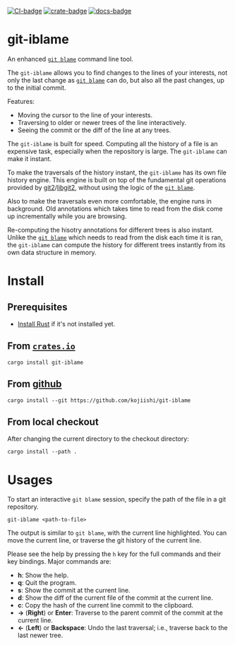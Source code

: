 [![CI-badge]][CI]
[![crate-badge]][crate]
[![docs-badge]][docs]

[CI-badge]: https://github.com/kojiishi/git-iblame/actions/workflows/rust-ci.yml/badge.svg
[CI]: https://github.com/kojiishi/git-iblame/actions/workflows/rust-ci.yml
[crate-badge]: https://img.shields.io/crates/v/git-iblame.svg
[crate]: https://crates.io/crates/git-iblame
[docs-badge]: https://docs.rs/git-iblame/badge.svg
[docs]: https://docs.rs/git-iblame/

# git-iblame

An enhanced [`git blame`] command line tool.

The `git-iblame` allows you to find changes to the lines of your interests,
not only the last change as [`git blame`] can do,
but also all the past changes,
up to the initial commit.

Features:

* Moving the cursor to the line of your interests.
* Traversing to older or newer trees of the line interactively.
* Seeing the commit or the diff of the line at any trees.

The `git-iblame` is built for speed.
Computing all the history of a file is an expensive task,
especially when the repository is large.
The `git-iblame` can make it instant.

To make the traversals of the history instant,
the `git-iblame` has its own file history engine.
This engine is built on top of the fundamental git operations
provided by [git2]/[libgit2],
without using the logic of the [`git blame`].

Also to make the traversals even more comfortable,
the engine runs in background.
Old annotations which takes time to read from the disk
come up incrementally while you are browsing.

Re-computing the hisotry annotations for different trees is also instant.
Unlike the [`git blame`] which needs to read from the disk each time it is ran,
the `git-iblame` can compute the history for different trees instantly
from its own data structure in memory.

[`git blame`]: https://git-scm.com/docs/git-blame
[git2]: https://docs.rs/git2/latest/git2/
[libgit2]: https://libgit2.org/

# Install

## Prerequisites

* [Install Rust] if it's not installed yet.

[install Rust]: https://rustup.rs/

## From [`crates.io`][crate]

```shell-session
cargo install git-iblame
```

## From [github]

```shell-session
cargo install --git https://github.com/kojiishi/git-iblame
```

[github]: https://github.com/kojiishi/git-iblame

## From local checkout

After changing the current directory to the checkout directory:
```shell-session
cargo install --path .
```

# Usages

To start an interactive `git blame` session,
specify the path of the file in a git repository.
```shell-session
git-iblame <path-to-file>
```

The output is similar to `git blame`,
with the current line highlighted.
You can move the current line,
or traverse the git history of the current line.

Please see the help by pressing the `h` key
for the full commands and their key bindings.
Major commands are:
* **h**: Show the help.
* **q**: Quit the program.
* **s**: Show the commit at the current line.
* **d**: Show the diff of the current file of the commit at the current line.
* **c**: Copy the hash of the current line commit to the clipboard.
* **→** (**Right**) or **Enter**: Traverse to the parent commit of the commit at the current line.
* **←** (**Left**) or **Backspace**: Undo the last traversal;
  i.e., traverse back to the last newer tree.
